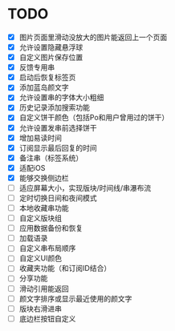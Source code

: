 # TODO
- [x] 图片页面里滑动没放大的图片能返回上一个页面
- [x] 允许设置隐藏悬浮球
- [x] 自定义图片保存位置
- [x] 反馈专用串
- [x] 启动后恢复标签页
- [x] 添加蓝岛颜文字
- [x] 允许设置串的字体大小粗细
- [x] 历史记录添加搜索功能
- [x] 自定义饼干颜色（包括Po和用户曾用过的饼干）
- [x] 允许设置发串前选择饼干
- [x] 增加易读时间
- [x] 订阅显示最后回复的时间
- [x] 备注串（标签系统）
- [x] 适配iOS
- [x] 能够交换侧边栏
- [ ] 适应屏幕大小，实现版块/时间线/串瀑布流
- [ ] 定时切换日间和夜间模式
- [ ] 本地收藏串功能
- [ ] 自定义版块组
- [ ] 应用数据备份和恢复
- [ ] 加载语录
- [ ] 自定义串布局顺序
- [ ] 自定义UI颜色
- [ ] 收藏夹功能（和订阅ID结合）
- [ ] 分享功能
- [ ] 滑动引用能返回
- [ ] 颜文字排序或显示最近使用的颜文字
- [ ] 版块右滑进串
- [ ] 底边栏按钮自定义
